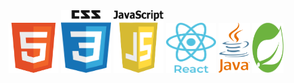 <!-- - 👋 Hi, I’m @GitUserVivek
- 👀 Interested To learn Programming Languages 
- 💻 Looking For Job Opportunity
 --> 
<span>
 <img  height="80px" width="80px"  src="https://github.com/GitUserVivek/GitUserVivek/blob/main/html.png" />
</span> 
<span>
 <img  height="100px" width="80px"  src="https://github.com/GitUserVivek/GitUserVivek/blob/main/css.png" />
</span>  
<span>
 <img  height="100px" width="80px"  src="https://github.com/GitUserVivek/GitUserVivek/blob/main/javascript.png" />
</span> 
<span>
 <img  height="80px" width="80px"  src="https://github.com/GitUserVivek/GitUserVivek/blob/main/react.png" />
</span>  
<span>
 <img  height="80px" width="50px"  src="https://github.com/GitUserVivek/GitUserVivek/blob/main/java.png" /> 
</span>
<span>
 <img  height="80px" width="50px"  src="https://github.com/GitUserVivek/GitUserVivek/blob/main/spring.png" /> 
 </span>
